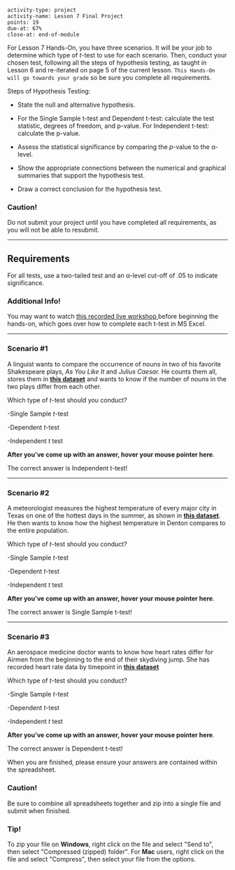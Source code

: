 ```c-lms
activity-type: project
activity-name: Lesson 7 Final Project 
points: 19
due-at: 67%
close-at: end-of-module
```

For Lesson 7 Hands-On, you have three scenarios.  It will be your job to determine which type of *t*-test to use for each scenario. Then, conduct your chosen test, following all the steps of hypothesis testing, as taught in Lesson 6 and re-iterated on page 5 of the current lesson.  `This Hands-­On will go towards your grade` so be sure you complete all requirements.

Steps of Hypothesis Testing:

* State the null and alternative hypothesis.

* For the Single Sample t-test and Dependent t-test: calculate the test statistic, degrees of freedom, and p-value. For Independent t-test: calculate the p-value.

* Assess the statistical significance by comparing the *p*-value to the α-level.

* Show the appropriate connections between the numerical and graphical summaries that support the hypothesis test.

* Draw a correct conclusion for the hypothesis test.

<div class="panel panel-danger">
    <div class="panel-heading">
        <h3 class="panel-title">Caution!</h3>
    </div>
    <div class="panel-body">
        <p>Do not submit your project until you have completed all requirements, as you will not be able to resubmit.</p>
    </div>
</div>

---

## Requirements

For all tests, use a two-tailed test and an α-level cut-off of .05 to indicate significance.

<div class="panel panel-success">
    <div class="panel-heading">
        <h3 class="panel-title">Additional Info!</h3>
    </div>
    <div class="panel-body">
        <p>You may want to watch <a href="https://vimeo.com/439121453">this recorded live workshop </a> before beginning the hands-on, which goes over how to complete each t-test in MS Excel.</p>
    </div>
</div>

---

### Scenario #1 

A linguist wants to compare the occurrence of nouns in two of his favorite Shakespeare plays, *As You Like It* and *Julius Caesar.* He counts them all, stores them in **[this dataset](https://repo.exeterlms.com/documents/V2/DataScience/Basic-Statistics/shakespeare.zip)** and wants to know if the number of nouns in the two plays differ from each other.  

Which type of *t*-test should you conduct? 

-Single Sample *t*-test

-Dependent *t*-test

-Independent *t* test

<div class="cc-content-answer">
   <p><strong>After you've come up with an answer, hover your mouse pointer here</strong>.</p>
   <div class="well cc-content-answer-hidden">
       The correct answer is Independent t-test!
   </div>
</div>

---

### Scenario #2 

A meteorologist measures the highest temperature of every major city in Texas on one of the hottest days in the summer, as shown in **[this dataset](https://repo.exeterlms.com/documents/V2/DataScience/Basic-Statistics/TXtemperatures.zip)**.  He then wants to know how the highest temperature in Denton compares to the entire population.

Which type of *t*-test should you conduct? 

-Single Sample *t*-test

-Dependent *t*-test

-Independent *t* test

<div class="cc-content-answer">
   <p><strong>After you've come up with an answer, hover your mouse pointer here</strong>.</p>
   <div class="well cc-content-answer-hidden">
       The correct answer is Single Sample t-test!
   </div>
</div>

---

### Scenario #3 

An aerospace medicine doctor wants to know how heart rates differ for Airmen from the beginning to the end of their skydiving jump.  She has recorded heart rate data by timepoint in **[this dataset](https://repo.exeterlms.com/documents/V2/DataScience/Basic-Statistics/skydive.zip)**

Which type of *t*-test should you conduct? 

-Single Sample *t*-test

-Dependent *t*-test

-Independent *t* test

<div class="cc-content-answer">
   <p><strong>After you've come up with an answer, hover your mouse pointer here</strong>.</p>
   <div class="well cc-content-answer-hidden">
       The correct answer is Dependent t-test!
   </div>
</div>

When you are finished, please ensure your answers are contained within the spreadsheet. 

<div class="panel panel-danger">
    <div class="panel-heading">
        <h3 class="panel-title">Caution!</h3>
    </div>
    <div class="panel-body">
        <p>Be sure to combine all spreadsheets together and zip into a single file and submit when finished.</p>
    </div>
</div>

<div class="panel panel-info">
    <div class="panel-heading">
        <h3 class="panel-title">Tip!</h3>
    </div>
    <div class="panel-body">
        <p>To zip your file on <b>Windows</b>, right click on the file and select "Send to", then select "Compressed (zipped) folder". For <b>Mac</b> users, right click on the file and select "Compress", then select your file from the options.</p>
    </div>
</div>